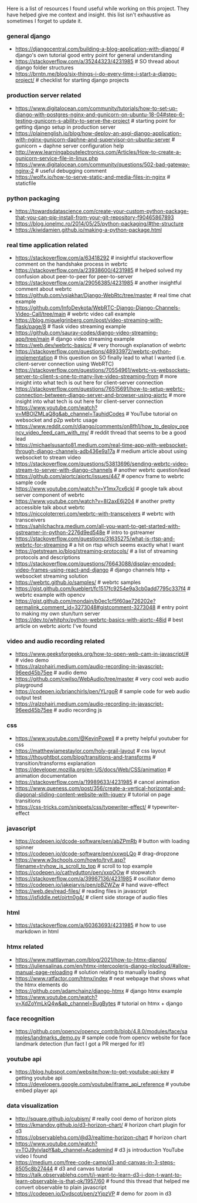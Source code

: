 Here is a list of resources I found useful while working on this project. They have helped give me context and insight.  this list isn't exhaustive as sometimes I forget to update it. 


### general django
- https://djangocentral.com/building-a-blog-application-with-django/  # django's own tutorial good entry point for general understanding  
- https://stackoverflow.com/a/35244323/4231985  # SO thread about django folder structures
- https://brntn.me/blog/six-things-i-do-every-time-i-start-a-django-project/  # checklist for starting django projects 


### production server related
- https://www.digitalocean.com/community/tutorials/how-to-set-up-django-with-postgres-nginx-and-gunicorn-on-ubuntu-18-04#step-6-testing-gunicorn-s-ability-to-serve-the-project  # starting point for getting django setup in production server
- https://plainenglish.io/blog/how-deploy-an-asgi-django-application-with-nginx-gunicorn-daphne-and-supervisor-on-ubuntu-server # gunicorn + daphne server configuration help  
- http://www.learningaboutelectronics.com/Articles/How-to-create-a-gunicorn-service-file-in-linux.php  
- https://www.digitalocean.com/community/questions/502-bad-gateway-nginx-2  # useful debugging comment
- https://wolfx.io/how-to-serve-static-and-media-files-in-nginx  # staticfile


### python packaging
- https://towardsdatascience.com/create-your-custom-python-package-that-you-can-pip-install-from-your-git-repository-f90465867893
- https://blog.ionelmc.ro/2014/05/25/python-packaging/#the-structure
- https://kiwidamien.github.io/making-a-python-package.html


### real time application related
- https://stackoverflow.com/a/63418292  # insightful stackoverflow comment on the handshake process in webrtc
- https://stackoverflow.com/a/23938600/4231985  # helped solved my confusion about peer-to-peer for peer-to-server
- https://stackoverflow.com/a/29056385/4231985  # another insightful comment about webrtc
- https://github.com/vsjakhar/Django-WebRtc/tree/master # real time chat example  
- https://github.com/InfoDevkota/WebRTC-Django-Django-Channels-Video-Call/tree/main # webrtc video call example  
- https://blog.miguelgrinberg.com/post/video-streaming-with-flask/page/8  # flask video streaming example 
- https://github.com/saurav-codes/django-video-streaming-app/tree/main  # django video streaming example
- https://web.dev/webrtc-basics/ # very thorough explanation of webrtc
- https://stackoverflow.com/questions/48933972/webrtc-python-implementation  # this question on SO finally lead to what I wanted (i.e. client-server connection using WebRTC)
- https://stackoverflow.com/questions/70554961/webrtc-vs-websockets-server-to-client-s-one-to-many-live-video-streaming-from  # more insight into what tech is out here for client-server connection
- https://stackoverflow.com/questions/76515691/how-to-setup-webrtc-connection-between-django-server-and-browser-using-aiortc  # more insight into what tech is out here for client-server connection
- https://www.youtube.com/watch?v=MBOlZMLaQ8g&ab_channel=TauhidCodes  # YouTube tutorial on websocket and p2p webrtc usage
- https://www.reddit.com/r/django/comments/on8fh1/how_to_deploy_opencv_video_feed_cam_with_my/  # reddit thread that seems to be a good lead
- https://michaelsusanto81.medium.com/real-time-app-with-websocket-through-django-channels-adb436e9a17a  # medium article about using websocket to stream video
- https://stackoverflow.com/questions/53813696/sending-webrtc-video-stream-to-server-with-django-channels  # another webrtc question/lead 
- https://github.com/aiortc/aiortc/issues/447  # opencv frame to webrtc sample code
- https://www.youtube.com/watch?v=Y1mx7cx6ckI  # google talk about server component of webrtc
- https://www.youtube.com/watch?v=8I2axE6j204  # another pretty accessible talk about webrtc
- https://niccoloterreri.com/webrtc-with-transceivers  # webrtc with transceivers
- https://sahilchachra.medium.com/all-you-want-to-get-started-with-gstreamer-in-python-2276d9ed548e  # intro to gstreamer
- https://stackoverflow.com/questions/31635275/what-is-rtsp-and-webrtc-for-streaming  # a hit on rtsp which seems exactly what I want
- https://getstream.io/blog/streaming-protocols/  # a list of streaming protocols and descriptions
- https://stackoverflow.com/questions/76643088/display-encoded-video-frames-using-react-and-django  # django channels http + websocket streaming solution
- https://webrtc.github.io/samples/  # webrtc samples
- https://gist.github.com/kueblert/fc1517fc9254e9a3cb0add7795c337f4  # webrtc example with opencv
- https://gist.github.com/mondain/b0ec1cf5f60ae726202e?permalink_comment_id=3273048#gistcomment-3273048  # entry point to making my own stun/turn server
- https://dev.to/whitphx/python-webrtc-basics-with-aiortc-48id  # best article on webrtc aiortc I've found


### video and audio recording related
- https://www.geeksforgeeks.org/how-to-open-web-cam-in-javascript/#  # video demo
- https://ralzohairi.medium.com/audio-recording-in-javascript-96eed45b75ee  # audio demo
- https://github.com/cwilso/WebAudio/tree/master  # very cool web audio playground
- https://codepen.io/brianchirls/pen/YLrgoR  # sample code for web audio output test
- https://ralzohairi.medium.com/audio-recording-in-javascript-96eed45b75ee  # audio recording js  


### css
- https://www.youtube.com/@KevinPowell  # a pretty helpful youtuber for css
- https://matthewjamestaylor.com/holy-grail-layout  # css layout
- https://thoughtbot.com/blog/transitions-and-transforms  # transition/transforms explanation
- https://developer.mozilla.org/en-US/docs/Web/CSS/animation  # animation documentation
- https://stackoverflow.com/a/19989633/4231985  # cancel animation
- https://www.queness.com/post/356/create-a-vertical-horizontal-and-diagonal-sliding-content-website-with-jquery  # tutorial on page transitions
- https://css-tricks.com/snippets/css/typewriter-effect/  # typewriter-effect


### javascript 
- https://codepen.io/dcode-software/pen/abZPmRb  # button with loading spinner
- https://codepen.io/dcode-software/pen/xxwpLQo  # drag-dropzone  
- https://www.w3schools.com/howto/tryit.asp?filename=tryhow_js_scroll_to_top  # scroll to top example  
- https://codepen.io/cathydutton/pen/xxpOOw  # stopwatch
- https://stackoverflow.com/a/39987136/4231985  # oscillator demo
- https://codepen.io/jakejarvis/pen/pBZWZw  # hand wave-effect
- https://web.dev/read-files/  # reading files in javascript
- https://jsfiddle.net/ojrtn0g4/  # client side storage of audio files


### html 
- https://stackoverflow.com/a/60363693/4231985  # how to use markdown in html


### htmx related
- https://www.mattlayman.com/blog/2021/how-to-htmx-django/
- https://juliensalinas.com/en/htmx-intercoolerjs-django-nlpcloud/#allow-manual-page-reloading  # solution relating to manually loading 
- https://www.ratfactor.com/htmx/index  # neat webpage that shows what the htmx elements do
- https://github.com/adamchainz/django-htmx  # django htmx example
- https://www.youtube.com/watch?v=XdZoYmLkQ4w&ab_channel=BugBytes  # tutorial on htmx + django


### face recognition
- https://github.com/opencv/opencv_contrib/blob/4.8.0/modules/face/samples/landmarks_demo.py  # sample code from opencv website for face landmark detection (fun fact I got a PR merged for it!)


### youtube api
- https://blog.hubspot.com/website/how-to-get-youtube-api-key  # getting youtube api
- https://developers.google.com/youtube/iframe_api_reference  # youtube embed player api 

### data visualization
- http://square.github.io/cubism/  # really cool demo of horizon plots 
- https://kmandov.github.io/d3-horizon-chart/  # horizon chart plugin for d3
- https://observablehq.com/@d3/realtime-horizon-chart  # horizon chart 
- https://www.youtube.com/watch?v=TOJ9yjvlapY&ab_channel=Academind  # d3 js introduction YouTube video I found
- https://medium.com/free-code-camp/d3-and-canvas-in-3-steps-8505c8b27444  # d3 and canvas tutorial
- https://talk.observablehq.com/t/i-want-to-learn-d3-i-don-t-want-to-learn-observable-is-that-ok/1957/60  # found this thread that helped me convert observable to plain javascript
- https://codepen.io/Dvdscot/pen/zYjpzVP  # demo for zoom in d3